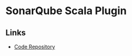 # SonarQube Scala Plugin

## Links

- [Code Repository](https://github.com/sonar-scala/sonar-scala)
